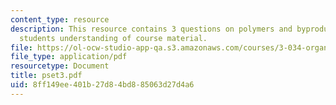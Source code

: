 ```yaml
---
content_type: resource
description: This resource contains 3 questions on polymers and byproducts to test
  students understanding of course material.
file: https://ol-ocw-studio-app-qa.s3.amazonaws.com/courses/3-034-organic-biomaterials-chemistry-fall-2005/8ff149ee401b27d84bd885063d27d4a6_pset3.pdf
file_type: application/pdf
resourcetype: Document
title: pset3.pdf
uid: 8ff149ee-401b-27d8-4bd8-85063d27d4a6
---
```

